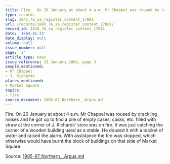 ```yaml
---
title: Fire.  On 20 January at about 4 a.m. Mr Chappel was roused by crackling noises
type: records
slug: 1845_76_sa_register_content_17081
url: /records/1845_76_sa_register_content_17081/
record_id: 1845_76_sa_register_content_17081
date: '1864-01-23'
date_display: null
volume: null
issue_number: null
page: '3'
article_type: news
issue_reference: 23 January 1864, page 3
people_mentioned:
- Mr Chappel
- J. Richards
places_mentioned:
- Market Square
topics:
- fire
source_document: 1985-87_Northern__Argus.md
---
```


Fire.  On 20 January at about 4 a.m. Mr Chappel was roused by crackling noises and he got up to find a pile of empty cases, casks, etc. filled with straw at the corner of J. Richards’ store was on fire.  It was just catching the corner of a wooden building used as a stable.  He doused it with a bucket of water and raised the alarm.  With assistance the fire was stopped, which otherwise would have burnt the block of buildings on that side of Market Square.

Source: [1985-87_Northern__Argus.md](/downloads/markdown/1985-87_Northern__Argus.md)
